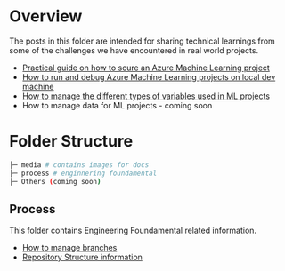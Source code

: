 # Overview

The posts in this folder are intended for sharing technical learnings from some of the  challenges we have encountered in real world projects.

* [Practical guide on how to scure an Azure Machine Learning project](azureml-security.md)
* [How to run and debug Azure Machine Learning projects on local dev machine](local-development.md)
* [How to manage the different types of variables used in ML projects](variable-management.md)
* How to manage data for ML projects - coming soon

# Folder Structure

```bash
├─ media # contains images for docs
├─ process # enginnering foundamental 
├─ Others (coming soon)
```

## Process

This folder contains Engineering Foundamental related information.

- [How to manage branches](process/BranchStrategy.md)
- [Repository Structure information](process/RepositoryStructure.md)

